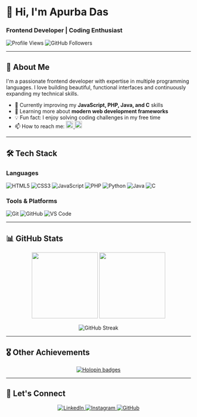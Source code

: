 # 👋 Hi, I'm Apurba Das

### Frontend Developer | Coding Enthusiast

![Profile Views](https://komarev.com/ghpvc/?username=Apurba2509&label=Profile%20views&color=0e75b6&style=flat)
![GitHub Followers](https://img.shields.io/github/followers/Apurba2509?style=social)

---

## 🚀 About Me

I'm a passionate frontend developer with expertise in multiple programming languages. I love building beautiful, functional interfaces and continuously expanding my technical skills.

- 🔭 Currently improving my **JavaScript, PHP, Java, and C** skills
- 🌱 Learning more about **modern web development frameworks**
- 💡 Fun fact: I enjoy solving coding challenges in my free time
- 📫 How to reach me: 
  <a href="https://www.linkedin.com/in/apurbadas2509/">
    <img src="https://img.shields.io/badge/LinkedIn-0077B5?style=for-the-badge&logo=linkedin&logoColor=white" alt="LinkedIn" height="20"/>
  </a>
  <a href="https://www.instagram.com/___apurbax___/">
    <img src="https://img.shields.io/badge/Instagram-E4405F?style=for-the-badge&logo=instagram&logoColor=white" alt="Instagram" height="20"/>
  </a>

---

## 🛠 Tech Stack

### Languages

![HTML5](https://img.shields.io/badge/HTML5-E34F26?style=for-the-badge&logo=html5&logoColor=white)
![CSS3](https://img.shields.io/badge/CSS3-1572B6?style=for-the-badge&logo=css3&logoColor=white)
![JavaScript](https://img.shields.io/badge/JavaScript-F7DF1E?style=for-the-badge&logo=javascript&logoColor=black)
![PHP](https://img.shields.io/badge/PHP-777BB4?style=for-the-badge&logo=php&logoColor=white)
![Python](https://img.shields.io/badge/Python-3776AB?style=for-the-badge&logo=python&logoColor=white)
![Java](https://img.shields.io/badge/Java-007396?style=for-the-badge&logo=java&logoColor=white)
![C](https://img.shields.io/badge/C-A8B9CC?style=for-the-badge&logo=c&logoColor=white)

### Tools & Platforms

![Git](https://img.shields.io/badge/Git-F05032?style=for-the-badge&logo=git&logoColor=white)
![GitHub](https://img.shields.io/badge/GitHub-181717?style=for-the-badge&logo=github&logoColor=white)
![VS Code](https://img.shields.io/badge/VS_Code-007ACC?style=for-the-badge&logo=visual-studio-code&logoColor=white)

---

## 📊 GitHub Stats

<p align="center">
  <img height="180em" src="https://github-readme-stats.vercel.app/api?username=Apurba2509&show_icons=true&theme=radical&include_all_commits=true&count_private=true"/>
  <img height="180em" src="https://github-readme-stats.vercel.app/api/top-langs/?username=Apurba2509&layout=compact&langs_count=8&theme=radical"/>
</p>

<p align="center">
  <img src="https://github-readme-streak-stats.herokuapp.com/?user=Apurba2509&theme=radical" alt="GitHub Streak"/>
</p>

---

## 🎖 Other Achievements

<p align="center">
  <a href="https://holopin.io/@apurba2509">
    <img src="https://holopin.me/apurba2509" alt="Holopin badges"/>
  </a>
</p>

---

## 🤝 Let's Connect

<p align="center">
  <a href="https://www.linkedin.com/in/apurbadas2509/">
    <img src="https://img.shields.io/badge/LinkedIn-0077B5?style=for-the-badge&logo=linkedin&logoColor=white" alt="LinkedIn"/>
  </a>
  <a href="https://www.instagram.com/___apurbax___/">
    <img src="https://img.shields.io/badge/Instagram-E4405F?style=for-the-badge&logo=instagram&logoColor=white" alt="Instagram"/>
  </a>
  <a href="https://github.com/Apurba2509">
    <img src="https://img.shields.io/badge/GitHub-100000?style=for-the-badge&logo=github&logoColor=white" alt="GitHub"/>
  </a>
</p>
